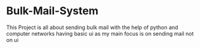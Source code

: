 # Bulk-Mail-System
This Project is all about sending bulk mail with the help of python and computer networks 
having basic ui as my main focus is on sending mail not on ui 
